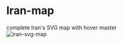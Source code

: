 # Iran-map
complete Iran's SVG map with hover master
<br>
![iran-svg-map](https://github.com/shirinmanzari/Iran-map/blob/master/shot.PNG?raw=true "iran-svg-map")
